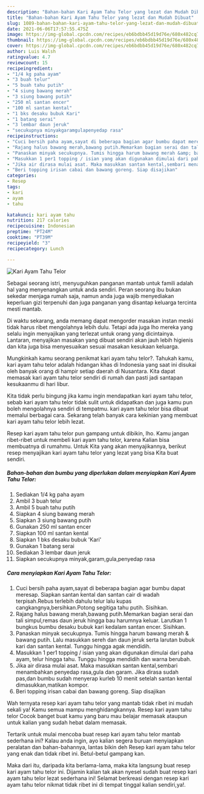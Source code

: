 ```yaml
---
description: "Bahan-bahan Kari Ayam Tahu Telor yang lezat dan Mudah Dibuat"
title: "Bahan-bahan Kari Ayam Tahu Telor yang lezat dan Mudah Dibuat"
slug: 1089-bahan-bahan-kari-ayam-tahu-telor-yang-lezat-dan-mudah-dibuat
date: 2021-06-06T17:57:55.475Z
image: https://img-global.cpcdn.com/recipes/eb6bdbb45d19d76e/680x482cq70/kari-ayam-tahu-telor-foto-resep-utama.jpg
thumbnail: https://img-global.cpcdn.com/recipes/eb6bdbb45d19d76e/680x482cq70/kari-ayam-tahu-telor-foto-resep-utama.jpg
cover: https://img-global.cpcdn.com/recipes/eb6bdbb45d19d76e/680x482cq70/kari-ayam-tahu-telor-foto-resep-utama.jpg
author: Luis Walsh
ratingvalue: 4.7
reviewcount: 15
recipeingredient:
- "1/4 kg paha ayam"
- "3 buah telur"
- "5 buah tahu putih"
- "4 siung bawang merah"
- "3 siung bawang putih"
- "250 ml santan encer"
- "100 ml santan kental"
- "1 bks desaku bubuk Kari"
- "1 batang serai"
- "3 lembar daun jeruk"
- "secukupnya minyakgaramgulapenyedap rasa"
recipeinstructions:
- "Cuci bersih paha ayam,sayat di beberapa bagian agar bumbu dapat meresap. Siapkan santan kental dan santan cair di wadah terpisah.Rebus terlebih dahulu telur lalu kupas cangkangnya,bersihkan.Potong segitiga tahu putih. Sisihkan."
- "Rajang halus bawang merah,bawang putih.Memarkan bagian serai dan tali simpul,remas daun jeruk hingga bau harumnya keluar. Larutkan 1 bungkus bumbu desaku bubuk kari kedalam santan encer. Sisihkan."
- "Panaskan minyak secukupnya. Tumis hingga harum bawang merah &amp; bawang putih. Lalu masukkan sereh dan daun jeruk serta larutan bubuk kari dan santan kental. Tunggu hingga agak mendidih."
- "Masukkan 1 per1 topping / isian yang akan digunakan dimulai dari paha ayam, telur hingga tahu. Tunggu hingga mendidih dan warna berubah."
- "Jika air dirasa mulai asat. Maka masukkan santan kental,sembari menambahkan penyedap rasa,gula dan garam. Jika dirasa sudah pas,dan bumbu sudah menyerap kurleb 10 menit setelah santan kental dimasukkan,matikan kompor."
- "Beri topping irisan cabai dan bawang goreng. Siap disajikan"
categories:
- Resep
tags:
- kari
- ayam
- tahu

katakunci: kari ayam tahu 
nutrition: 217 calories
recipecuisine: Indonesian
preptime: "PT24M"
cooktime: "PT39M"
recipeyield: "3"
recipecategory: Lunch

---
```



![Kari Ayam Tahu Telor](https://img-global.cpcdn.com/recipes/eb6bdbb45d19d76e/680x482cq70/kari-ayam-tahu-telor-foto-resep-utama.jpg)

Sebagai seorang istri, menyuguhkan panganan mantab untuk famili adalah hal yang menyenangkan untuk anda sendiri. Peran seorang ibu bukan sekedar menjaga rumah saja, namun anda juga wajib menyediakan keperluan gizi terpenuhi dan juga panganan yang disantap keluarga tercinta mesti mantab.

Di waktu  sekarang, anda memang dapat mengorder masakan instan meski tidak harus ribet mengolahnya lebih dulu. Tetapi ada juga lho mereka yang selalu ingin menyajikan yang terlezat untuk orang yang dicintainya. Lantaran, menyajikan masakan yang dibuat sendiri akan jauh lebih higienis dan kita juga bisa menyesuaikan sesuai masakan kesukaan keluarga. 



Mungkinkah kamu seorang penikmat kari ayam tahu telor?. Tahukah kamu, kari ayam tahu telor adalah hidangan khas di Indonesia yang saat ini disukai oleh banyak orang di hampir setiap daerah di Nusantara. Kita dapat memasak kari ayam tahu telor sendiri di rumah dan pasti jadi santapan kesukaanmu di hari libur.

Kita tidak perlu bingung jika kamu ingin mendapatkan kari ayam tahu telor, sebab kari ayam tahu telor tidak sulit untuk didapatkan dan juga kamu pun boleh mengolahnya sendiri di tempatmu. kari ayam tahu telor bisa dibuat memalui berbagai cara. Sekarang telah banyak cara kekinian yang membuat kari ayam tahu telor lebih lezat.

Resep kari ayam tahu telor pun gampang untuk dibikin, lho. Kamu jangan ribet-ribet untuk membeli kari ayam tahu telor, karena Kalian bisa membuatnya di rumahmu. Untuk Kita yang akan menyajikannya, berikut resep menyajikan kari ayam tahu telor yang lezat yang bisa Kita buat sendiri.

<!--inarticleads1-->

##### Bahan-bahan dan bumbu yang diperlukan dalam menyiapkan Kari Ayam Tahu Telor:

1. Sediakan 1/4 kg paha ayam
1. Ambil 3 buah telur
1. Ambil 5 buah tahu putih
1. Siapkan 4 siung bawang merah
1. Siapkan 3 siung bawang putih
1. Gunakan 250 ml santan encer
1. Siapkan 100 ml santan kental
1. Siapkan 1 bks desaku bubuk &#39;Kari&#39;
1. Gunakan 1 batang serai
1. Sediakan 3 lembar daun jeruk
1. Siapkan secukupnya minyak,garam,gula,penyedap rasa




<!--inarticleads2-->

##### Cara menyiapkan Kari Ayam Tahu Telor:

1. Cuci bersih paha ayam,sayat di beberapa bagian agar bumbu dapat meresap. Siapkan santan kental dan santan cair di wadah terpisah.Rebus terlebih dahulu telur lalu kupas cangkangnya,bersihkan.Potong segitiga tahu putih. Sisihkan.
1. Rajang halus bawang merah,bawang putih.Memarkan bagian serai dan tali simpul,remas daun jeruk hingga bau harumnya keluar. Larutkan 1 bungkus bumbu desaku bubuk kari kedalam santan encer. Sisihkan.
1. Panaskan minyak secukupnya. Tumis hingga harum bawang merah &amp; bawang putih. Lalu masukkan sereh dan daun jeruk serta larutan bubuk kari dan santan kental. Tunggu hingga agak mendidih.
1. Masukkan 1 per1 topping / isian yang akan digunakan dimulai dari paha ayam, telur hingga tahu. Tunggu hingga mendidih dan warna berubah.
1. Jika air dirasa mulai asat. Maka masukkan santan kental,sembari menambahkan penyedap rasa,gula dan garam. Jika dirasa sudah pas,dan bumbu sudah menyerap kurleb 10 menit setelah santan kental dimasukkan,matikan kompor.
1. Beri topping irisan cabai dan bawang goreng. Siap disajikan




Wah ternyata resep kari ayam tahu telor yang mantab tidak ribet ini mudah sekali ya! Kamu semua mampu menghidangkannya. Resep kari ayam tahu telor Cocok banget buat kamu yang baru mau belajar memasak ataupun untuk kalian yang sudah hebat dalam memasak.

Tertarik untuk mulai mencoba buat resep kari ayam tahu telor mantab sederhana ini? Kalau anda ingin, ayo kalian segera buruan menyiapkan peralatan dan bahan-bahannya, lantas bikin deh Resep kari ayam tahu telor yang enak dan tidak ribet ini. Betul-betul gampang kan. 

Maka dari itu, daripada kita berlama-lama, maka kita langsung buat resep kari ayam tahu telor ini. Dijamin kalian tak akan nyesel sudah buat resep kari ayam tahu telor lezat sederhana ini! Selamat berkreasi dengan resep kari ayam tahu telor nikmat tidak ribet ini di tempat tinggal kalian sendiri,ya!.

